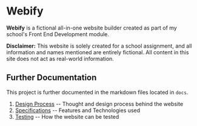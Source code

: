 # Webify
**Webify** is a fictional all-in-one website builder created as part of my school's Front End Development module.

**Disclaimer:** This website is solely created for a school assignment, and all information and names mentioned are entirely fictional. All content in this site does not act as real-world information.

## Further Documentation
This project is further documented in the markdown files located in ```docs```.
1. [Design Process](./docs/design-process.md) -- Thought and design process behind the website
2. [Specifications](./docs/specifications.md) -- Features and Technologies used
3. [Testing](./docs/testing.md) -- How the website can be tested
